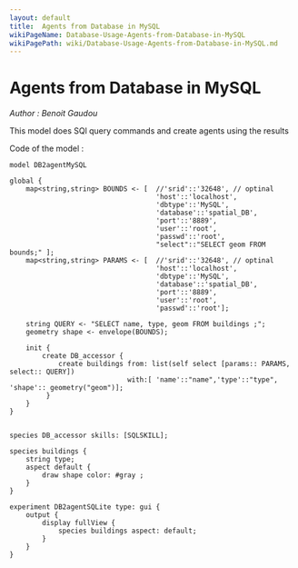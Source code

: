 ```yaml
---
layout: default
title:  Agents from Database in MySQL
wikiPageName: Database-Usage-Agents-from-Database-in-MySQL
wikiPagePath: wiki/Database-Usage-Agents-from-Database-in-MySQL.md
---
```


[//]: # (keyword|skill_SQLSKILL)
[//]: # (keyword|concept_database)
#  Agents from Database in MySQL


_Author : Benoit Gaudou_

 This model does SQl query commands and create agents using the results


Code of the model : 

```
model DB2agentMySQL

global {
	map<string,string> BOUNDS <- [	//'srid'::'32648', // optinal
									'host'::'localhost',
									'dbtype'::'MySQL',
									'database'::'spatial_DB',
									'port'::'8889',
									'user'::'root',
									'passwd'::'root',
								  	"select"::"SELECT geom FROM bounds;" ];
	map<string,string> PARAMS <- [	//'srid'::'32648', // optinal
									'host'::'localhost',
									'dbtype'::'MySQL',
									'database'::'spatial_DB',
									'port'::'8889',
									'user'::'root',
									'passwd'::'root'];
	
	string QUERY <- "SELECT name, type, geom FROM buildings ;";
	geometry shape <- envelope(BOUNDS);		  	
	 	
	init {
		create DB_accessor {
			create buildings from: list(self select [params:: PARAMS, select:: QUERY]) 
							 with:[ 'name'::"name",'type'::"type", 'shape':: geometry("geom")];
		 }
	}
}


species DB_accessor skills: [SQLSKILL];

species buildings {
	string type;
	aspect default {
		draw shape color: #gray ;
	}	
}	

experiment DB2agentSQLite type: gui {
	output {
		display fullView {
			species buildings aspect: default;
		}
	}
}
```
